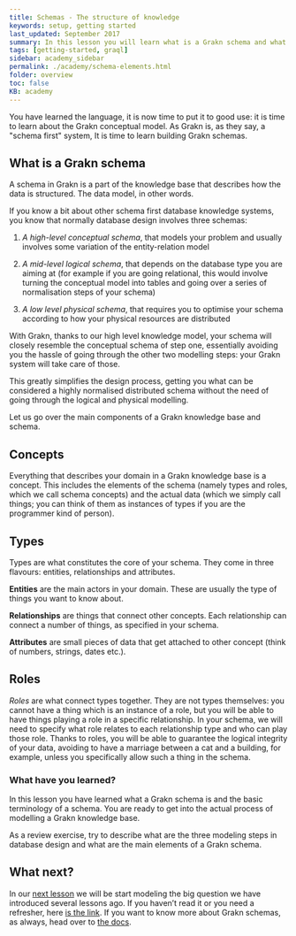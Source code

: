 ```yaml
---
title: Schemas - The structure of knowledge
keywords: setup, getting started
last_updated: September 2017
summary: In this lesson you will learn what is a Grakn schema and what are its main elements
tags: [getting-started, graql]
sidebar: academy_sidebar
permalink: ./academy/schema-elements.html
folder: overview
toc: false
KB: academy
---
```


You have learned the language, it is now time to put it to good use: it is time to learn about the Grakn conceptual model. As Grakn is, as they say, a "schema first" system, It is time to learn building Grakn schemas.

## What is a Grakn schema
A schema in Grakn is a part of the knowledge base that describes how the data is structured. The data model, in other words.

If you know a bit about other schema first database knowledge systems, you know that normally database design involves three schemas:

  1. _A high-level conceptual schema_, that models your problem and usually involves some variation of the entity-relation model

  1. _A mid-level logical schema_, that depends on the database type you are aiming at (for example if you are going relational, this would involve turning the conceptual model into tables and going over a series of normalisation steps of your schema)

  1. _A low level physical schema_, that requires you to optimise your schema according to how your physical resources are distributed

With Grakn, thanks to our high level knowledge model, your schema will closely resemble the conceptual schema of step one, essentially avoiding you the hassle of going through the other two modelling steps: your Grakn system will take care of those.

This greatly simplifies the design process, getting you what can be considered a highly normalised distributed schema without the need of going through the logical and physical modelling.

Let us go over the main components of a Grakn knowledge base and schema.

## Concepts
Everything that describes your domain  in a Grakn knowledge base is a concept. This includes the elements of the schema (namely types and roles, which we call schema concepts) and the actual data (which we simply call things; you can think of them as instances of types if you are the programmer kind of person).


## Types
Types are what constitutes the core of your schema. They come in three flavours: entities, relationships and attributes.

__Entities__ are the main actors in your domain. These are usually the type of things you want to know about.

__Relationships__ are things that connect other concepts. Each relationship can connect a number of things, as specified in your schema.

__Attributes__ are small pieces of data that get attached to other concept (think of numbers, strings, dates etc.).


## Roles
_Roles_ are what connect types together. They are not types themselves: you cannot have a thing which is an instance of a role, but you will be able to have things playing a role in a specific relationship. In your schema, we will need to specify what role relates to each relationship type and who can play those role. Thanks to roles, you will be able to guarantee the logical integrity of your data, avoiding to have a marriage between a cat and a building, for example, unless you specifically allow such a thing in the schema.

### What have you learned?
In this lesson you have learned what a Grakn schema is and the basic terminology of a schema. You are ready to get into the actual process of modelling a Grakn knowledge base.

As a review exercise, try to describe what are the three modeling steps in database design and what are the main elements of a Grakn schema.


## What next?
In our [next lesson](./conceptual-modeling-intro.html)  we will be start modeling the big question we have introduced several lessons ago. If you haven’t read it or you need a refresher, here [is the link](./graql-intro.html). If you want to know more about Grakn schemas, as always, head over to [the docs](../index.html).
